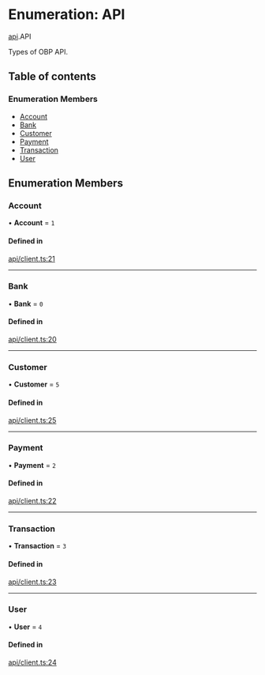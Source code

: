 # Enumeration: API

[api](../wiki/api).API

Types of OBP API.

## Table of contents

### Enumeration Members

- [Account](../wiki/api.API#account)
- [Bank](../wiki/api.API#bank)
- [Customer](../wiki/api.API#customer)
- [Payment](../wiki/api.API#payment)
- [Transaction](../wiki/api.API#transaction)
- [User](../wiki/api.API#user)

## Enumeration Members

### Account

• **Account** = ``1``

#### Defined in

[api/client.ts:21](https://github.com/mark-tesobe/OBP-SDK/blob/341a984/src/api/client.ts#L21)

___

### Bank

• **Bank** = ``0``

#### Defined in

[api/client.ts:20](https://github.com/mark-tesobe/OBP-SDK/blob/341a984/src/api/client.ts#L20)

___

### Customer

• **Customer** = ``5``

#### Defined in

[api/client.ts:25](https://github.com/mark-tesobe/OBP-SDK/blob/341a984/src/api/client.ts#L25)

___

### Payment

• **Payment** = ``2``

#### Defined in

[api/client.ts:22](https://github.com/mark-tesobe/OBP-SDK/blob/341a984/src/api/client.ts#L22)

___

### Transaction

• **Transaction** = ``3``

#### Defined in

[api/client.ts:23](https://github.com/mark-tesobe/OBP-SDK/blob/341a984/src/api/client.ts#L23)

___

### User

• **User** = ``4``

#### Defined in

[api/client.ts:24](https://github.com/mark-tesobe/OBP-SDK/blob/341a984/src/api/client.ts#L24)

